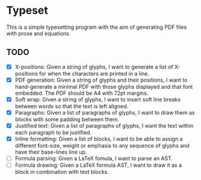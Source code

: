 # Typeset

This is a simple typesetting program with the aim of generating PDF files with prose and equations.

## TODO

- [x] X-positions: Given a string of glyphs, I want to generate a list of X-positions for when the characters are printed in a line.
- [x] PDF generation: Given a string of glyphs and their positions, I want to hand-generate a minimal PDF with those glyphs displayed and that font embedded. The PDF should be A4 with 72pt margins.
- [x] Soft wrap: Given a string of glyphs, I want to insert soft line breaks between words so that the text is left aligned.
- [x] Paragraphs: Given a list of paragraphs of glyphs, I want to draw them as blocks with some padding between them.
- [x] Justified text: Given a list of paragraphs of glyphs, I want the text within each paragraph to be justified.
- [x] Inline formatting: Given a list of blocks, I want to be able to assign a different font-size, weight or emphasis to any sequence of glyphs and have their base-lines line up.
- [ ] Formula parsing: Given a LaTeX fomula, I want to parse an AST.
- [ ] Formula drawing: Given a LaTeX formula AST, I want to draw it as a block in combination with text blocks.
